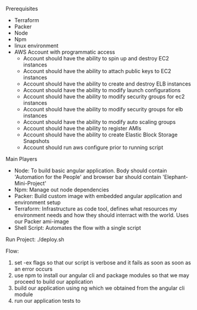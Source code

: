 Prerequisites
- Terraform
- Packer
- Node
- Npm
- linux environment
- AWS Account with programmatic access
    - Account should have the ability to spin up and destroy EC2 instances
    - Account should have the ability to attach public keys to EC2 instances
    - Account should have the ability to create and destroy ELB instances
    - Account should have the ability to modify launch configurations
    - Account should have the ability to modify security groups for ec2 instances
    - Account should have the ability to modify security groups for elb instances
    - Account should have the ability to modify auto scaling groups
    - Account should have the ability to register AMIs
    - Account should have the ability to create Elastic Block Storage Snapshots
    - Account should run aws configure prior to running script

Main Players
- Node: To build basic angular application. Body should contain 'Automation for the People' and browser bar should contain 'Elephant-Mini-Project'
- Npm: Manage out node dependencies
- Packer: Build custom image with embedded angular application and environment setup
- Terraform: Infrastructure as code tool, defines what resources my environment needs and how they should interract with the world. Uses our Packer ami-image
- Shell Script: Automates the flow with a single script

Run Project:
./deploy.sh


Flow:

1) set -ex flags so that our script is verbose and it fails as soon as soon as an error occurs
2) use npm to install our angular cli and package modules so that we may proceed to build our application
3) build our application using ng which we obtained from the angular cli module
4) run our application tests to 